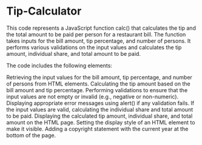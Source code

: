 # Tip-Calculator
This code represents a JavaScript function calc() that calculates the tip and the total amount to be paid per person for a restaurant bill. The function takes inputs for the bill amount, tip percentage, and number of persons. It performs various validations on the input values and calculates the tip amount, individual share, and total amount to be paid.

The code includes the following elements:

Retrieving the input values for the bill amount, tip percentage, and number of persons from HTML elements.
Calculating the tip amount based on the bill amount and tip percentage.
Performing validations to ensure that the input values are not empty or invalid (e.g., negative or non-numeric).
Displaying appropriate error messages using alert() if any validation fails.
If the input values are valid, calculating the individual share and total amount to be paid.
Displaying the calculated tip amount, individual share, and total amount on the HTML page.
Setting the display style of an HTML element to make it visible.
Adding a copyright statement with the current year at the bottom of the page.
